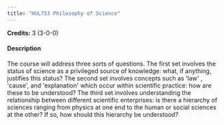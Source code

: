 ```yaml
---
title: "HUL753 Philosophy of Science"
---
```

**Credits:** 3 (3-0-0)

#### Description
The course will address three sorts of questions. The first set involves the status of science as a privileged source of knowledge: what, if anything, justifies this status? The second set involves concepts such as 'law' , 'cause', and 'explanation' which occur within scientific practice: how are these to be understood? The third set involves understanding the relationship between different scientific enterprises: is there a hierarchy of sciences ranging from physics at one end to the human or social sciences at the other? If so, how should this hierarchy be understood?